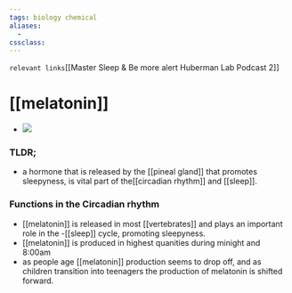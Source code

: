 ```yaml
---
tags: biology chemical
aliases: 
  - 
cssclass: 
---
```

`relevant links`[[Master Sleep & Be more alert Huberman Lab Podcast 2]]

 # [[melatonin]]
 - ![](https://i.imgur.com/6CKytit.png) 

### TLDR;
- a hormone that is released by the [[pineal gland]] that promotes sleepyness, is vital part of the[[circadian rhythm]] and [[sleep]].

### Functions in the Circadian rhythm
- [[melatonin]] is released in most [[vertebrates]] and plays an important role in the -[[sleep]] cycle, promoting sleepyness. 
- [[melatonin]] is produced in highest quanities during minight and 8:00am
- as people age [[melatonin]] production seems to drop off, and as children transition into teenagers the production of melatonin is shifted forward.



